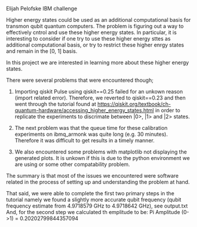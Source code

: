 Elijah Pelofske
IBM challenge

Higher energy states could be used as an additional computational basis for transmon qubit quantum computers. 
The problem is figuring out a way to effectively cntrol and use these higher energy states. 
In particular, it is interesting to consider if one try to use these higher energy sttes as 
additional computational basis, or try to restrict these higher enrgy states and remain in
the [0, 1] basis. 

In this project we are interested in learning more about these higher energy states. 

There were several problems that were encountered though;

1. Importing qiskit Pulse using qiskit==0.25 failed for an unkown reason (import related error). 
Therefore, we reverted to qiskit==0.23 and then went through the tutorial found at 
https://qiskit.org/textbook/ch-quantum-hardware/accessing_higher_energy_states.html 
in order to replicate the experiments to discrimate between |0>, |1> and |2> states. 

2. The next problem was that the queue time for these calibration experiments on ibmq_armonk 
was quite long (e.g. 30 minutes). Therefore it was difficult to get results
in a timely manner. 

3. We also encountered some problems with matplotlib not displaying the generated plots.
It is unkown if this is due to the python environment we are using or some other
compatability problem. 

The summary is that most of the issues we encountered were software related in the process of
setting up and understanding the problem at hand. 

That said, we were able to complete the first two primary steps in the tutorial namely
we found a slightly more accurate qubit frequency (qubit frequency estimate from 4.9718579 GHz 
to 4.9718642 GHz), see output.txt
And, for the second step we calculated th emplitude to be: Pi Amplitude (0->1) = 0.20202799844357094
